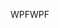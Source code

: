 <span data-ttu-id="d5bde-101">WPF</span><span class="sxs-lookup"><span data-stu-id="d5bde-101">WPF</span></span>